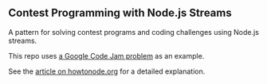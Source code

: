 ## Contest Programming with Node.js Streams
A pattern for solving contest programs and coding challenges using Node.js streams.

This repo uses [a Google Code Jam problem](https://code.google.com/codejam/contest/2929486/dashboard) as an example.

See the [article on howtonode.org](http://howtonode.org/coding-challenges-with-streams) for a detailed explanation.
